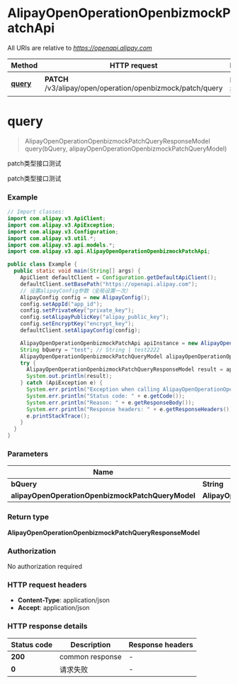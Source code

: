 # AlipayOpenOperationOpenbizmockPatchApi

All URIs are relative to *https://openapi.alipay.com*

| Method | HTTP request | Description |
|------------- | ------------- | -------------|
| [**query**](AlipayOpenOperationOpenbizmockPatchApi.md#query) | **PATCH** /v3/alipay/open/operation/openbizmock/patch/query | patch类型接口测试 |


<a name="query"></a>
# **query**
> AlipayOpenOperationOpenbizmockPatchQueryResponseModel query(bQuery, alipayOpenOperationOpenbizmockPatchQueryModel)

patch类型接口测试

patch类型接口测试

### Example
```java
// Import classes:
import com.alipay.v3.ApiClient;
import com.alipay.v3.ApiException;
import com.alipay.v3.Configuration;
import com.alipay.v3.util.*;
import com.alipay.v3.api.models.*;
import com.alipay.v3.api.AlipayOpenOperationOpenbizmockPatchApi;

public class Example {
  public static void main(String[] args) {
    ApiClient defaultClient = Configuration.getDefaultApiClient();
    defaultClient.setBasePath("https://openapi.alipay.com");
    // 设置alipayConfig参数（全局设置一次）
    AlipayConfig config = new AlipayConfig();
    config.setAppId("app_id");
    config.setPrivateKey("private_key");
    config.setAlipayPublicKey("alipay_public_key");
    config.setEncryptKey("encrypt_key");
    defaultClient.setAlipayConfig(config);

    AlipayOpenOperationOpenbizmockPatchApi apiInstance = new AlipayOpenOperationOpenbizmockPatchApi(defaultClient);
    String bQuery = "test"; // String | test2222
    AlipayOpenOperationOpenbizmockPatchQueryModel alipayOpenOperationOpenbizmockPatchQueryModel = new AlipayOpenOperationOpenbizmockPatchQueryModel(); // AlipayOpenOperationOpenbizmockPatchQueryModel | 
    try {
      AlipayOpenOperationOpenbizmockPatchQueryResponseModel result = apiInstance.query(bQuery, alipayOpenOperationOpenbizmockPatchQueryModel);
      System.out.println(result);
    } catch (ApiException e) {
      System.err.println("Exception when calling AlipayOpenOperationOpenbizmockPatchApi#query");
      System.err.println("Status code: " + e.getCode());
      System.err.println("Reason: " + e.getResponseBody());
      System.err.println("Response headers: " + e.getResponseHeaders());
      e.printStackTrace();
    }
  }
}
```

### Parameters

| Name | Type | Description  | Notes |
|------------- | ------------- | ------------- | -------------|
| **bQuery** | **String**| test2222 | [optional] |
| **alipayOpenOperationOpenbizmockPatchQueryModel** | **AlipayOpenOperationOpenbizmockPatchQueryModel**|  | [optional] |

### Return type

**AlipayOpenOperationOpenbizmockPatchQueryResponseModel**

### Authorization

No authorization required

### HTTP request headers

 - **Content-Type**: application/json
 - **Accept**: application/json

### HTTP response details
| Status code | Description | Response headers |
|-------------|-------------|------------------|
| **200** | common response |  -  |
| **0** | 请求失败 |  -  |

